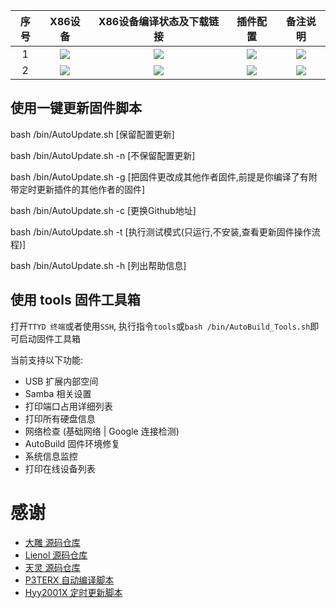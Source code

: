 |   序号    |     X86设备  |   X86设备编译状态及下载链接 |   插件配置   | 备注说明   |
| :-----------------: | :-------------: |:-----------------: | :-----------------: |  :-----------------: | 
| 1 |   [![](https://img.shields.io/badge/WayneSG%40OpenWrt-X86__64(Lean)-lightgrey)](https://github.com/waynesg/AutoBuild-OpenWrt/blob/main/.github/workflows/build-openwrt.yml)    | [![](https://github.com/waynesg/AutoBuild-OpenWrt/workflows/编译OpenWrt固件/badge.svg)](https://github.com/waynesg/AutoBuild-OpenWrt/actions/workflows/build-openwrt.yml) |[![](https://img.shields.io/badge/编译-配置-orange.svg)](https://github.com/waynesg/AutoBuild-OpenWrt/blob/main/build/Lede_source/.config) | ![](https://img.shields.io/github/last-commit/waynesg/AutoBuild-OpenWrt.svg)
| 2 |    [![](https://img.shields.io/badge/WayneSG%40OpenWrt-X86__64(Mortal)-lightgrey)](https://github.com/waynesg/AutoBuild-OpenWrt/blob/main/.github/workflows/mortal.yml)     |[![](https://github.com/waynesg/AutoBuild-OpenWrt/workflows/Mortal/badge.svg)](https://github.com/waynesg/AutoBuild-OpenWrt/blob/main/.github/workflows/mortal.yml) |[![](https://img.shields.io/badge/编译-配置-orange.svg)](https://github.com/waynesg/AutoBuild-OpenWrt/blob/main/build/Mortal_source/.config) | ![](https://img.shields.io/github/last-commit/waynesg/AutoBuild-OpenWrt.svg)

## 使用一键更新固件脚本

bash /bin/AutoUpdate.sh				[保留配置更新]

bash /bin/AutoUpdate.sh	-n			[不保留配置更新]

bash /bin/AutoUpdate.sh	-g			[把固件更改成其他作者固件,前提是你编译了有附带定时更新插件的其他作者的固件]

bash /bin/AutoUpdate.sh	-c			[更换Github地址]

bash /bin/AutoUpdate.sh	-t			[执行测试模式(只运行,不安装,查看更新固件操作流程)]

bash /bin/AutoUpdate.sh	-h			[列出帮助信息]


## 使用 tools 固件工具箱

   打开`TTYD 终端`或者使用`SSH`, 执行指令`tools`或`bash /bin/AutoBuild_Tools.sh`即可启动固件工具箱

   当前支持以下功能:

   - USB 扩展内部空间
   - Samba 相关设置
   - 打印端口占用详细列表
   - 打印所有硬盘信息
   - 网络检查 (基础网络 | Google 连接检测)
   - AutoBuild 固件环境修复
   - 系统信息监控
   - 打印在线设备列表
# 感谢
- [大雕 源码仓库](https://github.com/coolsnowwolf/lede.git)
- [Lienol 源码仓库](https://github.com/Lienol/openwrt.git)
- [天灵 源码仓库](https://github.com/project-openwrt/openwrt.git)
- [P3TERX 自动编译脚本](https://github.com/P3TERX/Actions-OpenWrt)
- [Hyy2001X 定时更新脚本](https://github.com/Hyy2001X/AutoBuild-Actions)
